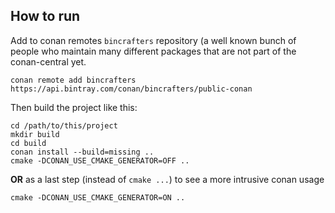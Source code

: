 ## How to run

Add to conan remotes `bincrafters` repository (a well known bunch of people who maintain many different packages that are not part of the conan-central yet.

    conan remote add bincrafters https://api.bintray.com/conan/bincrafters/public-conan

Then build the project like this:

    cd /path/to/this/project
    mkdir build
    cd build
    conan install --build=missing ..
    cmake -DCONAN_USE_CMAKE_GENERATOR=OFF ..

**OR** as a last step (instead of `cmake ...`) to see a more intrusive conan usage

    cmake -DCONAN_USE_CMAKE_GENERATOR=ON ..
